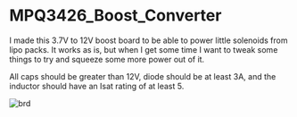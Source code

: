# MPQ3426_Boost_Converter

I made this 3.7V to 12V boost board to be able to power little solenoids from lipo packs.  It works as is, but when I get some time I 
want to tweak some things to try and squeeze some more power out of it.

All caps should be greater than 12V, diode should be at least 3A, and the inductor should have an Isat rating of at least 5.

![brd](https://user-images.githubusercontent.com/11184076/183798085-d216d821-43e5-42b6-9997-eae688181a02.png)

